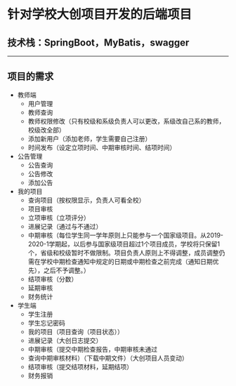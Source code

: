 # 针对学校大创项目开发的后端项目
## 技术栈：SpringBoot，MyBatis，swagger
--------
## 项目的需求
* 教师端
  * 用户管理
  * 教师查询
  * 教师权限修改（只有校级和系级负责人可以更改，系级改自己系的教师，校级改全部）
  * 添加新用户（添加老师，学生需要自己注册）
  * 时间发布（设定立项时间、中期审核时间、结项时间）
* 公告管理
  * 公告查询
  * 公告修改
  * 添加公告
* 我的项目
  * 查询项目（按权限显示，负责人可看全校）
  * 项目审核
  * 立项审核（立项评分）
  * 进展记录（通过与不通过）
  * 中期审核（每位学生同一学年原则上只能参与一个国家级项目。从2019-2020-1学期起，以后参与国家级项目超过1个项目成员，学校将只保留1个，省级和校级暂时不做限制。项目负责人原则上不得调整，成员调整仍需在学校中期检查通知中规定的日期或中期检查之前完成（通知日期优先），之后不予调整。）
  * 结项审核（分数）
  * 延期审核
  * 财务统计
* 学生端
  * 学生注册
  * 学生忘记密码
  * 我的项目（项目查询（项目状态））
  * 进展记录（大创日志提交）
  * 中期审核（提交中期检查报告，中期审核未通过
  * 查询中期审核材料）（下载中期文件）（大创项目人员变动）
  * 结项审核（提交结项材料，延期结项）
  * 财务报销

​                             
